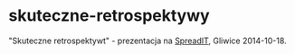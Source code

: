 skuteczne-retrospektywy
=======================
"Skuteczne retrospektywt" - prezentacja na [SpreadIT](http://spreadit.pl/), Gliwice 2014-10-18.
